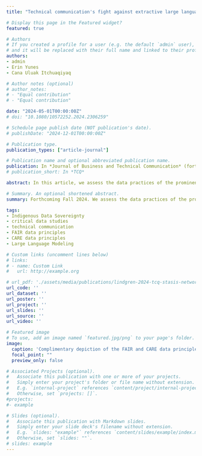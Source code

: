 ```yaml
---
title: "Technical communication's fight against extractive large language modeling with FAIR and CARE principles of data"

# Display this page in the Featured widget?
featured: true

# Authors
# If you created a profile for a user (e.g. the default `admin` user), write the username (folder name) here 
# and it will be replaced with their full name and linked to their profile.
authors:
- admin
- Erin Yunes
- Cana Uluak Itchuaqiyaq

# Author notes (optional)
# author_notes:
# - "Equal contribution"
# - "Equal contribution"

date: "2024-05-01T00:00:00Z"
# doi: "10.1080/10572252.2024.2306259"

# Schedule page publish date (NOT publication's date).
# publishDate: "2024-12-01T00:00:00Z"

# Publication type.
publication_types: ["article-journal"]

# Publication name and optional abbreviated publication name.
publication: In *Journal of Business and Technical Communication* (forthcoming Fall 2024)
# publication_short: In *TCQ*

abstract: In this article, we assess the data practices of the prominent AI-assisted writing technology, Grammarly, by applying data principles that advocate for empowering Indigenous Data Sovereignty (IDSov). Our assessment is informed by our work with an Inuit tribal organization from rural Arctic Alaska that generates data and metadata about potentially sacred tribal activities. Our analysis of Grammarly’s large-language modeling practices demonstrates how technical communication can hold businesses to principled data practices created by Indigenous nations and communities who understand how to create more just futures.

# Summary. An optional shortened abstract.
summary: Forthcoming Fall 2024. We assess the data practices of the prominent AI-assisted writing technology, Grammarly, by applying data principles that advocate for empowering Indigenous Data Sovereignty (IDSov).

tags:
- Indigenous Data Sovereignty
- critical data studies
- technical communication
- FAIR data principles
- CARE data principles
- Large Language Modeling

# Custom links (uncomment lines below)
# links:
# - name: Custom Link
#   url: http://example.org

# url_pdf: './assets/media/publications/lindgren-2024-tcq-stasis-networks.pdf'
url_code: ''
url_dataset: ''
url_poster: ''
url_project: ''
url_slides: ''
url_source: ''
url_video: ''

# Featured image
# To use, add an image named `featured.jpg/png` to your page's folder. 
image:
  caption: 'Complimentary depiction of the FAIR and CARE data principles'
  focal_point: ""
  preview_only: false

# Associated Projects (optional).
#   Associate this publication with one or more of your projects.
#   Simply enter your project's folder or file name without extension.
#   E.g. `internal-project` references `content/project/internal-project/index.md`.
#   Otherwise, set `projects: []`.
#projects:
#- example

# Slides (optional).
#   Associate this publication with Markdown slides.
#   Simply enter your slide deck's filename without extension.
#   E.g. `slides: "example"` references `content/slides/example/index.md`.
#   Otherwise, set `slides: ""`.
# slides: example
---
```


